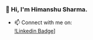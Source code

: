 ###  👋 Hi, I'm Himanshu Sharma.

<!--
**himanshu-brown/himanshu-brown** is a ✨ _special_ ✨ repository because its `README.md` (this file) appears on your GitHub profile.

Here are some ideas to get you started:

- 🔭 I’m currently working on ...
- 🌱 I’m currently learning ...
- 👯 I’m looking to collaborate on ...
- 🤔 I’m looking for help with ...
- 💬 Ask me about ...
- 📫 How to reach me: ...
- 😄 Pronouns: ...
- ⚡ Fun fact: ...
-->
- :mailbox: Connect with me on: <br>
[!Linkedin Badge](http://linkedin.com/in/himanshu-sharma-5ab56b154/)]
